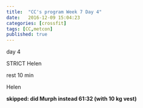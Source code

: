 ```yaml
---
title:  "CC's program Week 7 Day 4"
date:   2016-12-09 15:04:23
categories: [crossfit]
tags: [CC,metcon]
published: true
---
```

day 4

STRICT Helen

rest 10 min

Helen

**skipped: did Murph instead 61:32 (with 10 kg vest)**